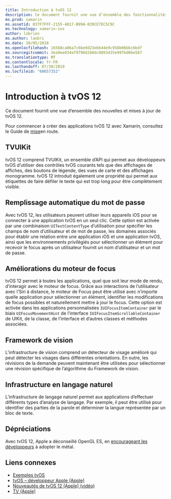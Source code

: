 ```yaml
---
title: Introduction à tvOS 12
description: Ce document fournit une vue d’ensemble des fonctionnalités nouvelles et mises à jour dans tvOS 12 pour lesquelles la version préliminaire de Xamarin fournit C# actuellement des liaisons.
ms.prod: xamarin
ms.assetid: 037F7FFF-2155-4017-B99A-839CE7EC5C9C
ms.technology: xamarin-ios
author: lobrien
ms.author: laobri
ms.date: 10/05/2018
ms.openlocfilehash: 16568ca06a7c6be9d23ebb44e9c958b06bbc6bdf
ms.sourcegitcommit: 3ea9ee034af9790d2b0dc0893435e997bd06e587
ms.translationtype: MT
ms.contentlocale: fr-FR
ms.lasthandoff: 07/30/2019
ms.locfileid: "68657352"
---
```

# <a name="introduction-to-tvos-12"></a>Introduction à tvOS 12

Ce document fournit une vue d’ensemble des nouvelles et mises à jour de tvOS 12.

Pour commencer à créer des applications tvOS 12 avec Xamarin, consultez le Guide de [mise](~/ios/platform/introduction-to-ios12/get-started.md)en route.

## <a name="tvuikit"></a>TVUIKit

tvOS 12 comprend TVUIKit, un ensemble d’API qui permet aux développeurs tvOS d’utiliser des contrôles tvOS courants tels que des affichages de affiches, des boutons de légende, des vues de carte et des affichages monogramme. tvOS 12 introduit également une propriété qui permet aux étiquettes de faire défiler le texte qui est trop long pour être complètement visible.

## <a name="password-autofill"></a>Remplissage automatique du mot de passe

Avec tvOS 12, les utilisateurs peuvent utiliser leurs appareils iOS pour se connecter à une application tvOS en un seul clic. Cette option est activée par une combinaison `UITextContentType` d’utilisation pour spécifier les champs de nom d’utilisateur et de mot de passe, les domaines associés pour établir une relation entre une application iOS et une application tvOS, ainsi que les environnements privilégiés pour sélectionner un élément pour recevoir le focus après un utilisateur fournit un nom d’utilisateur et un mot de passe.

## <a name="focus-engine-enhancements"></a>Améliorations du moteur de focus

tvOS 12 permet à toutes les applications, quel que soit leur mode de rendu, d’interagir avec le moteur de focus. Grâce aux interactions de l’utilisateur avec l’Siri à distance, le moteur de Focus peut être utilisé avec n’importe quelle application pour sélectionner un élément, identifier les modifications de focus possibles et naturellement mettre à jour le focus. Cette option est activée dans les applications personnalisées `IUIFocusItemContainer` par le biais `UIFocusMovementHint` de l’interface `IUIFocusItemScrollableContainer` de UIKit, de la classe, de l’interface et d’autres classes et méthodes associées.

## <a name="vision-framework"></a>Framework de vision

L’infrastructure de vision comprend un détecteur de visage amélioré qui peut détecter les visages dans différentes orientations. En outre, les révisions de la demande peuvent maintenant être utilisées pour sélectionner une révision spécifique de l’algorithme du Framework de vision.

## <a name="natural-language-framework"></a>Infrastructure en langage naturel

L’infrastructure de langage naturel permet aux applications d’effectuer différents types d’analyse de langage. Par exemple, il peut être utilisé pour identifier des parties de la parole et déterminer la langue représentée par un bloc de texte.

## <a name="deprecations"></a>Dépréciations

Avec tvOS 12, Apple a déconseillé OpenGL ES, en [encourageant les développeurs](https://developer.apple.com/tvos/whats-new/) à adopter le métal.

## <a name="related-links"></a>Liens connexes

- [Exemples tvOS](https://docs.microsoft.com/samples/browse/?products=xamarin&term=Xamarin.iOS+tvOS)
- [tvOS – développeur Apple (Apple)](https://developer.apple.com/tvos/)
- [Nouveautés de tvOS 12 (Apple) (vidéo)](https://developer.apple.com/videos/play/wwdc2018/208/)
- [TV (Apple)](https://www.apple.com/tv/)